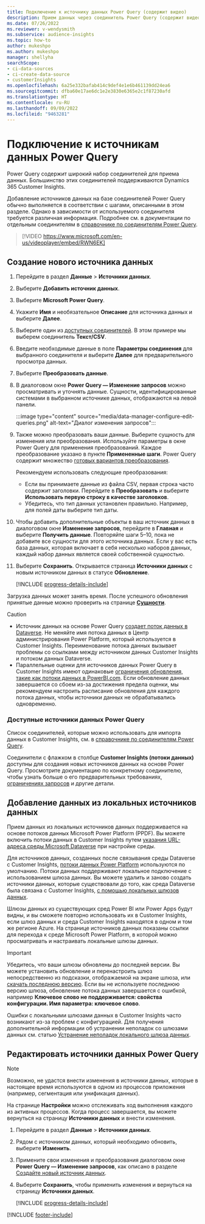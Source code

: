 ```yaml
---
title: Подключение к источнику данных Power Query (содержит видео)
description: Прием данных через соединитель Power Query (содержит видео).
ms.date: 07/26/2022
ms.reviewer: v-wendysmith
ms.subservice: audience-insights
ms.topic: how-to
author: mukeshpo
ms.author: mukeshpo
manager: shellyha
searchScope:
- ci-data-sources
- ci-create-data-source
- customerInsights
ms.openlocfilehash: 6a25e332bafab414c9def4e1e6b461139dd24ea6
ms.sourcegitcommit: dfba60e17ae6dc1e2e3830e6365e2c1f87230afd
ms.translationtype: HT
ms.contentlocale: ru-RU
ms.lasthandoff: 09/09/2022
ms.locfileid: "9463281"
---
```

# <a name="connect-to-a-power-query-data-source"></a>Подключение к источникам данных Power Query

Power Query содержит широкий набор соединителей для приема данных. Большинство этих соединителей поддерживаются Dynamics 365 Customer Insights.

Добавление источников данных на базе соединителей Power Query обычно выполняется в соответствии с шагами, описанными в этом разделе. Однако в зависимости от используемого соединителя требуется различная информация. Подробнее см. в документации по отдельным соединителям в [справочнике по соединителям Power Query](/power-query/connectors/).

> [!VIDEO https://www.microsoft.com/en-us/videoplayer/embed/RWN6EK]

## <a name="create-a-new-data-source"></a>Создание нового источника данных

1. Перейдите в раздел **Данные** > **Источники данных**.

1. Выберите **Добавить источник данных**.

1. Выберите **Microsoft Power Query**.

1. Укажите **Имя** и необязательное **Описание** для источника данных и выберите **Далее**.

1. Выберите один из [доступных соединителей](#available-power-query-data-sources). В этом примере мы выберем соединитель **Текст/CSV**.

1. Введите необходимые данные в поле **Параметры соединения** для выбранного соединителя и выберите **Далее** для предварительного просмотра данных.

1. Выберите **Преобразовать данные**.

1. В диалоговом окне **Power Query — Изменение запросов** можно просматривать и уточнять данные. Сущности, идентифицированные системами в выбранном источнике данных, отображаются на левой панели.

   :::image type="content" source="media/data-manager-configure-edit-queries.png" alt-text="Диалог изменения запросов":::

1. Также можно преобразовать ваши данные. Выберите сущность для изменения или преобразования. Используйте параметры в окне Power Query для применения преобразований. Каждое преобразование указано в пункте **Примененные шаги**. Power Query содержит множество [готовых вариантов преобразования](/power-query/power-query-what-is-power-query#transformations).

   Рекомендуем использовать следующие преобразования:

   - Если вы принимаете данные из файла CSV, первая строка часто содержит заголовки. Перейдите в **Преобразовать** и выберите **Использовать первую строку в качестве заголовков**.
   - Убедитесь, что тип данных установлен правильно. Например, для полей даты выберите тип даты.

1. Чтобы добавить дополнительные объекты в ваш источник данных в диалоговом окне **Изменение запросов**, перейдите в **Главная** и выберите **Получить данные**. Повторяйте шаги 5–10, пока не добавите все сущности для этого источника данных. Если у вас есть база данных, которая включает в себя несколько наборов данных, каждый набор данных является своей собственной сущностью.

1. Выберите **Сохранить**. Открывается страница **Источники данных** с новым источником данных в статусе **Обновление**.

   [!INCLUDE [progress-details-include](includes/progress-details-pane.md)]

Загрузка данных может занять время. После успешного обновления принятые данные можно проверить на странице [**Сущности**](entities.md).

> [!CAUTION]
>
> - Источник данных на основе Power Query [создает поток данных в Dataverse](/power-query/dataflows/overview-dataflows-across-power-platform-dynamics-365). Не меняйте имя потока данных в Центр администрирования Power Platform, который используется в Customer Insights. Переименование потока данных вызывает проблемы со ссылками между источником данных Customer Insights и потоком данных Dataverse.
> - Параллельные оценки для источников данных Power Query в Customer Insights имеют одинаковые [ограничения обновления, такие как потоки данных в PowerBI.com](/power-query/power-query-online-limits#refresh-limits). Если обновление данных завершается со сбоем из-за достижения предела оценки, мы рекомендуем настроить расписание обновления для каждого потока данных, чтобы источники данных не обрабатывались одновременно.

### <a name="available-power-query-data-sources"></a>Доступные источники данных Power Query

Список соединителей, которые можно использовать для импорта данных в Customer Insights, см. в [справочнике по соединителям Power Query](/power-query/connectors/).

Соединители с флажком в столбце **Customer Insights (потоки данных)** доступны для создания новых источников данных на основе Power Query. Просмотрите документацию по конкретному соединителю, чтобы узнать больше о его предварительных требованиях, [ограничениях запросов](/power-query/power-query-online-limits) и другие детали.

## <a name="add-data-from-on-premises-data-sources"></a>Добавление данных из локальных источников данных

Прием данных из локальных источников данных поддерживается на основе потоков данных Microsoft Power Platform (PPDF). Вы можете включить потоки данных в Customer Insights путем [указания URL-адреса среды Microsoft Dataverse](create-environment.md) при настройке среды.

Для источников данных, созданных после связывания среды Dataverse с Customer Insights, [потоки данных Power Platform](/power-query/dataflows/overview-dataflows-across-power-platform-dynamics-365) используются по умолчанию. Потоки данных поддерживают локальное подключение с использованием шлюза данных. Вы можете удалить и заново создать источники данных, которые существовали до того, как среда Dataverse была связана с Customer Insights, [с помощью локальных шлюзов данных](/data-integration/gateway/service-gateway-app).

Шлюзы данных из существующих сред Power BI или Power Apps будут видны, и вы сможете повторно использовать их в Customer Insights, если шлюз данных и среда Customer Insights находятся в одном и том же регионе Azure. На странице источников данных показаны ссылки для перехода к среде Microsoft Power Platform, в которой можно просматривать и настраивать локальные шлюзы данных.

> [!IMPORTANT]
> Убедитесь, что ваши шлюзы обновлены до последней версии. Вы можете установить обновление и перенастроить шлюз непосредственно из подсказки, отображаемой на экране шлюза, или [скачать последнюю версию](https://powerapps.microsoft.com/downloads/). Если вы не используете последнюю версию шлюза, обновление потока данных завершается с ошибкой, например **Ключевое слово не поддерживается: свойства конфигурации. Имя параметра: ключевое слово**.
>
> Ошибки с локальными шлюзами данных в Customer Insights часто возникают из-за проблем с конфигурацией. Для получения дополнительной информации об устранении неполадок со шлюзами данных см. статью [Устранение неполадок локального шлюза данных](/data-integration/gateway/service-gateway-tshoot).

## <a name="edit-power-query-data-sources"></a>Редактировать источники данных Power Query

> [!NOTE]
> Возможно, не удастся внести изменения в источники данных, которые в настоящее время используются в одном из процессов приложения (например, сегментация или унификация данных).
>
> На странице **Настройки** можно отслеживать ход выполнения каждого из активных процессов. Когда процесс завершается, вы можете вернуться на страницу **Источники данных** и внести изменения.

1. Перейдите в раздел **Данные** > **Источники данных**.

1. Рядом с источником данных, который необходимо обновить, выберите **Изменить**.

1. Примените свои изменения и преобразования диалоговом окне **Power Query — Изменение запросов**, как описано в разделе [Создайте новый источник данных](#create-a-new-data-source).

1. Выберите **Сохранить**, чтобы применить изменения и вернуться на страницу **Источники данных**.

   [!INCLUDE [progress-details-include](includes/progress-details-pane.md)]

[!INCLUDE [footer-include](includes/footer-banner.md)]
